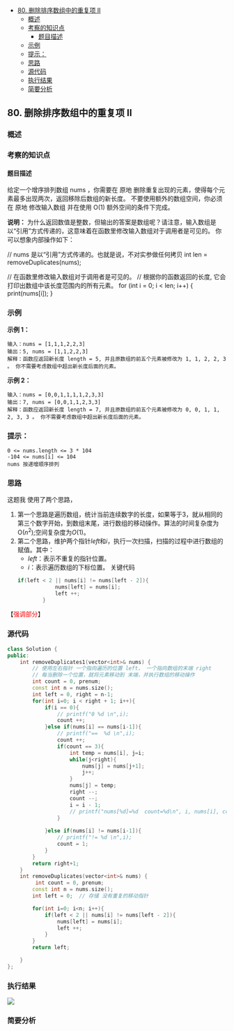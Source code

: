 <!-- TOC -->

- [80. 删除排序数组中的重复项 II](#80-删除排序数组中的重复项-ii)
  - [概述](#概述)
  - [考察的知识点](#考察的知识点)
    - [题目描述](#题目描述)
  - [示例](#示例)
  - [提示：](#提示)
  - [思路](#思路)
  - [源代码](#源代码)
  - [执行结果](#执行结果)
  - [简要分析](#简要分析)

<!-- /TOC -->
## 80. 删除排序数组中的重复项 II
### 概述

### 考察的知识点


#### 题目描述
给定一个增序排列数组 nums ，你需要在 原地 删除重复出现的元素，使得每个元素最多出现两次，返回移除后数组的新长度。
不要使用额外的数组空间，你必须在 原地 修改输入数组 并在使用 O(1) 额外空间的条件下完成。

**说明：**
为什么返回数值是整数，但输出的答案是数组呢？请注意，输入数组是以“引用”方式传递的，这意味着在函数里修改输入数组对于调用者是可见的。
你可以想象内部操作如下：

// nums 是以“引用”方式传递的。也就是说，不对实参做任何拷贝
int len = removeDuplicates(nums);

// 在函数里修改输入数组对于调用者是可见的。
// 根据你的函数返回的长度, 它会打印出数组中该长度范围内的所有元素。
for (int i = 0; i < len; i++) {
    print(nums[i]);
}
 
### 示例

**示例 1：**
```
输入：nums = [1,1,1,2,2,3]
输出：5, nums = [1,1,2,2,3]
解释：函数应返回新长度 length = 5, 并且原数组的前五个元素被修改为 1, 1, 2, 2, 3 。 你不需要考虑数组中超出新长度后面的元素。
```
**示例 2：**
```
输入：nums = [0,0,1,1,1,1,2,3,3]
输出：7, nums = [0,0,1,1,2,3,3]
解释：函数应返回新长度 length = 7, 并且原数组的前五个元素被修改为 0, 0, 1, 1, 2, 3, 3 。 你不需要考虑数组中超出新长度后面的元素。
```

### 提示：
```
0 <= nums.length <= 3 * 104
-104 <= nums[i] <= 104
nums 按递增顺序排列
```

<!-- -->
### 思路
这题我 使用了两个思路，
1. 第一个思路是遍历数组，统计当前连续数字的长度，如果等于3，就从相同的第三个数字开始，到数组末尾，进行数组的移动操作。算法的时间复杂度为O($n^2$);空间复杂度为$O(1)$。
2. 第二个思路，维护两个指针$left$和$i$，执行一次扫描，扫描的过程中进行数组的赋值。其中：
    - $left$：表示不重复的指针位置。
    - $i$：表示遍历数组的下标位置。
    关键代码
    ```C++
    if(left < 2 || nums[i] != nums[left - 2]){
                nums[left] = nums[i];
                left ++;
            }
    ```

【<font color = red>强调部分</font>】
### 源代码
```C++
class Solution {
public:
    int removeDuplicates1(vector<int>& nums) {
        // 使用左右指针 一个指向遍历的位置 left， 一个指向数组的末端 right
        // 每当删除一个位置，就将元素移动到 末端，并执行数组的移动操作
        int count = 0, prenum;
        const int n = nums.size();
        int left = 0, right = n-1;
        for(int i=0; i < right + 1; i++){
            if(i == 0){
                // printf("0 %d \n",i);
                count ++;
            }else if(nums[i] == nums[i-1]){
                // printf("==  %d \n",i);
                count ++;
                if(count == 3){
                    int temp = nums[i], j=i;
                    while(j<right){
                        nums[j] = nums[j+1];
                        j++;
                    }
                    nums[j] = temp;
                    right --;
                    count --;
                    i = i - 1;
                    // printf("nums[%d]=%d  count=%d\n", i, nums[i], count);
                }
                
            }else if(nums[i] != nums[i-1]){
                // printf("!= %d \n",i);
                count = 1;
            }
        }
        return right+1;
    }
    int removeDuplicates(vector<int>& nums) {
         int count = 0, prenum;
        const int n = nums.size();
        int left = 0;  // 存储 没有重复的移动指针

        for(int i=0; i<n; i++){
            if(left < 2 || nums[i] != nums[left - 2]){
                nums[left] = nums[i];
                left ++;
            }
        }
        return left;

    }
};
```
### 执行结果
![](.)
###  简要分析
